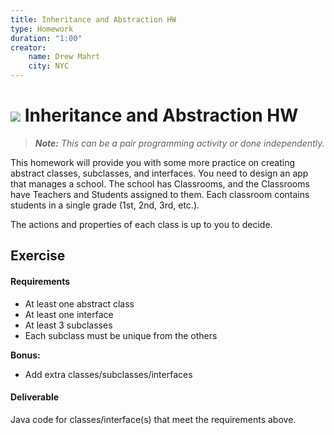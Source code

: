```yaml
---
title: Inheritance and Abstraction HW
type: Homework
duration: "1:00"
creator:
    name: Drew Mahrt
    city: NYC
---
```


# ![](https://ga-dash.s3.amazonaws.com/production/assets/logo-9f88ae6c9c3871690e33280fcf557f33.png) Inheritance and Abstraction HW

> ***Note:*** _This can be a pair programming activity or done independently._

This homework will provide you with some more practice on creating abstract classes, subclasses, and interfaces. You need to design an app that manages a school. The school has Classrooms, and the Classrooms have Teachers and Students assigned to them. Each classroom contains students in a single grade (1st, 2nd, 3rd, etc.).

The actions and properties of each class is up to you to decide.

## Exercise

#### Requirements

- At least one abstract class
- At least one interface
- At least 3 subclasses
- Each subclass must be unique from the others

**Bonus:**
- Add extra classes/subclasses/interfaces

#### Deliverable

Java code for classes/interface(s) that meet the requirements above.

